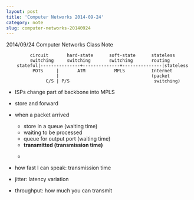 ```yaml
---
layout: post
title: 'Computer Networks 2014-09-24'
category: note
slug: computer-networks-20140924
---
```

2014/09/24 Computer Networks Class Note

```
         circuit       hard-state      soft-state      stateless
         switching     switching       switching       routing
    stateful|---------------+--------------+---------------|stateless
          POTS     |       ATM           MPLS          Internet
                   |                                   (packet
               C/S | P/S                                switching)
```

- ISPs change part of backbone into MPLS
- store and forward
- when a packet arrived
    - store in a queue (waiting time)
    - waiting to be processed
    - queue for output port (waiting time)
    - **transmitted (transmission time)**
    - ~~~~ (propagation time)

- how fast I can speak: transmission time

- jitter: latency variation
- throughput: how much you can transmit
